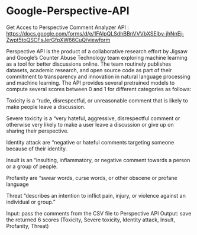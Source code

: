 # Google-Perspective-API

Get Acces to Perspective Comment Analyzer API : https://docs.google.com/forms/d/e/1FAIpQLSdhBBnVVVbXSElby-jhNnEj-Zwpt5toQSCFsJerGfpXW66CuQ/viewform

Perspective API is the product of a collaborative research effort by Jigsaw and Google’s Counter Abuse
Technology team exploring machine learning as a tool for better discussions online. The team routinely
publishes datasets, academic research, and open source code as part of their commitment to transparency
and innovation in natural language processing and machine learning. The API provides several pretrained models to compute several scores between 0 and 1 for different categories as follows:

Toxicity is a “rude, disrespectful, or unreasonable comment that is likely to make people leave a
discussion.

Severe toxicity is a “very hateful, aggressive, disrespectful comment or otherwise very likely to
make a user leave a discussion or give up on sharing their perspective.

Identity attack are “negative or hateful comments targeting someone because of their identity.

Insult is an “insulting, inflammatory, or negative comment towards a person or a group of
people.

Profanity are “swear words, curse words, or other obscene or profane language

Threat “describes an intention to inflict pain, injury, or violence against an individual or group.”

Input: pass the comments from the CSV file to Perspective API 
Output: save the returned 6 scores (Toxicity, Severe toxicity, Identity attack, Insult, Profanity, Threat)

